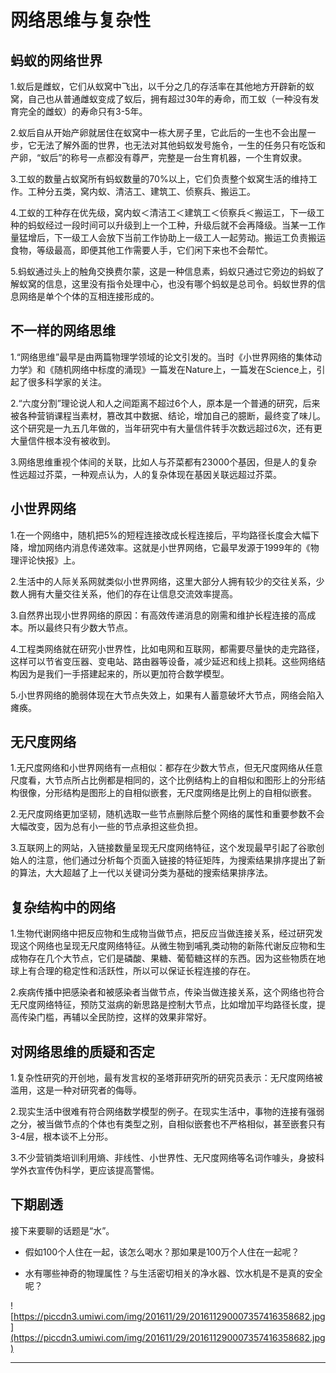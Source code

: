 # 网络思维与复杂性

## 蚂蚁的网络世界

1.蚁后是雌蚁，它们从蚁窝中飞出，以千分之几的存活率在其他地方开辟新的蚁窝，自己也从普通雌蚁变成了蚁后，拥有超过30年的寿命，而工蚁（一种没有发育完全的雌蚁）的寿命只有3-5年。

2.蚁后自从开始产卵就居住在蚁窝中一栋大房子里，它此后的一生也不会出屋一步，它无法了解外面的世界，也无法对其他蚂蚁发号施令，一生的任务只有吃饭和产卵，“蚁后”的称号一点都没有尊严，完整是一台生育机器，一个生育奴隶。

3.工蚁的数量占蚁窝所有蚂蚁数量的70%以上，它们负责整个蚁窝生活的维持工作。工种分五类，窝内蚁、清洁工、建筑工、侦察兵、搬运工。

4.工蚁的工种存在优先级，窝内蚁＜清洁工＜建筑工＜侦察兵＜搬运工，下一级工种的蚂蚁经过一段时间可以升级到上一个工种，升级后就不会再降级。当某一工作量猛增后，下一级工人会放下当前工作协助上一级工人一起劳动。搬运工负责搬运食物，等级最高，即便其他工作需要人手，它们闲下来也不会帮忙。

5.蚂蚁通过头上的触角交换费尔蒙，这是一种信息素，蚂蚁只通过它旁边的蚂蚁了解蚁窝的信息，这里没有指令处理中心，也没有哪个蚂蚁是总司令。蚂蚁世界的信息网络是单个个体的互相连接形成的。

## 不一样的网络思维

1.“网络思维”最早是由两篇物理学领域的论文引发的。当时《小世界网络的集体动力学》和《随机网络中标度的涌现》一篇发在Nature上，一篇发在Science上，引起了很多科学家的关注。

2.“六度分割”理论说人和人之间距离不超过6个人，原本是一个普通的研究，后来被各种营销课程当素材，篡改其中数据、结论，增加自己的臆断，最终变了味儿。这个研究是一九五几年做的，当年研究中有大量信件转手次数远超过6次，还有更大量信件根本没有被收到。

3.网络思维重视个体间的关联，比如人与芥菜都有23000个基因，但是人的复杂性远超过芥菜，一种观点认为，人的复杂体现在基因关联远超过芥菜。

## 小世界网络

1.在一个网络中，随机把5%的短程连接改成长程连接后，平均路径长度会大幅下降，增加网络内消息传递效率。这就是小世界网络，它最早发源于1999年的《物理评论快报》上。

2.生活中的人际关系网就类似小世界网络，这里大部分人拥有较少的交往关系，少数人拥有大量交往关系，他们的存在让信息交流效率提高。

3.自然界出现小世界网络的原因：有高效传递消息的刚需和维护长程连接的高成本。所以最终只有少数大节点。

4.工程类网络就在研究小世界性，比如电网和互联网，都需要尽量快的走完路径，这样可以节省变压器、变电站、路由器等设备，减少延迟和线上损耗。这些网络结构因为是我们一手搭建起来的，所以更加符合数学模型。

5.小世界网络的脆弱体现在大节点失效上，如果有人蓄意破坏大节点，网络会陷入瘫痪。

## 无尺度网络

1.无尺度网络和小世界网络有一点相似：都存在少数大节点，但无尺度网络从任意尺度看，大节点所占比例都是相同的，这个比例结构上的自相似和图形上的分形结构很像，分形结构是图形上的自相似嵌套，无尺度网络是比例上的自相似嵌套。

2.无尺度网络更加坚韧，随机选取一些节点删除后整个网络的属性和重要参数不会大幅改变，因为总有小一些的节点承担这些负担。

3.互联网上的网站，入链接数量呈现无尺度网络特征，这个发现最早引起了谷歌创始人的注意，他们通过分析每个页面入链接的特征矩阵，为搜索结果排序提出了新的算法，大大超越了上一代以关键词分类为基础的搜索结果排序法。

## 复杂结构中的网络

1.生物代谢网络中把反应物和生成物当做节点，把反应当做连接关系，经过研究发现这个网络也呈现无尺度网络特征。从微生物到哺乳类动物的新陈代谢反应物和生成物存在几个大节点，它们是磷酸、果糖、葡萄糖这样的东西。因为这些物质在地球上有合理的稳定性和活跃性，所以可以保证长程连接的存在。

2.疾病传播中把感染者和被感染者当做节点，传染当做连接关系，这个网络也符合无尺度网络特征，预防艾滋病的新思路是控制大节点，比如增加平均路径长度，提高传染门槛，再辅以全民防控，这样的效果非常好。

## 对网络思维的质疑和否定

1.复杂性研究的开创地，最有发言权的圣塔菲研究所的研究员表示：无尺度网络被滥用，这是一种对研究者的侮辱。

2.现实生活中很难有符合网络数学模型的例子。在现实生活中，事物的连接有强弱之分，被当做节点的个体也有类型之别，自相似嵌套也不严格相似，甚至嵌套只有3-4层，根本谈不上分形。

3.不少营销类培训利用熵、非线性、小世界性、无尺度网络等名词作噱头，身披科学外衣宣传伪科学，更应该提高警惕。

## 下期剧透

接下来要聊的话题是“水”。

* 假如100个人住在一起，该怎么喝水？那如果是100万个人住在一起呢？

* 水有哪些神奇的物理属性？与生活密切相关的净水器、饮水机是不是真的安全呢？

![https://piccdn3.umiwi.com/img/201611/29/201611290007357416358682.jpg](https://piccdn3.umiwi.com/img/201611/29/201611290007357416358682.jpg)

---
